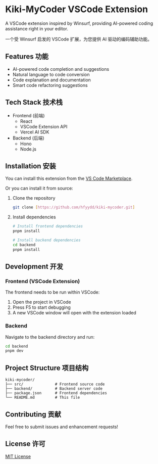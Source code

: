 # Kiki-MyCoder VSCode Extension

A VSCode extension inspired by Winsurf, providing AI-powered coding assistance right in your editor.

一个受 Winsurf 启发的 VSCode 扩展，为您提供 AI 驱动的编码辅助功能。

## Features 功能

- AI-powered code completion and suggestions
- Natural language to code conversion
- Code explanation and documentation
- Smart code refactoring suggestions

## Tech Stack 技术栈

- Frontend (前端)
  - React
  - VSCode Extension API
  - Vercel AI SDK
- Backend (后端)
  - Hono
  - Node.js

## Installation 安装

You can install this extension from the [VS Code Marketplace](https://marketplace.visualstudio.com/items?itemName=hfloveyy.kiki-mycoder).

Or you can install it from source:

1. Clone the repository
   ```bash
   git clone [https://github.com/hfyydd/kiki-mycoder.git]
   ```

2. Install dependencies
   ```bash
   # Install frontend dependencies
   pnpm install

   # Install backend dependencies
   cd backend
   pnpm install
   ```

## Development 开发

### Frontend (VSCode Extension)
The frontend needs to be run within VSCode:

1. Open the project in VSCode
2. Press F5 to start debugging
3. A new VSCode window will open with the extension loaded

### Backend
Navigate to the backend directory and run:
```bash
cd backend
pnpm dev
```

## Project Structure 项目结构

```
kiki-mycoder/
├── src/              # Frontend source code
├── backend/          # Backend server code
├── package.json      # Frontend dependencies
└── README.md         # This file
```

## Contributing 贡献

Feel free to submit issues and enhancement requests!

## License 许可

[MIT License](https://github.com/hfyydd/kiki-mycoder/blob/HEAD/LICENSE)
